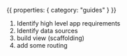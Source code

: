 {{
  properties: {
    category: "guides"
  }
}}

1. Identify high level app requirements
2. Identify data sources
3. build view (scaffolding)
4. add some routing
